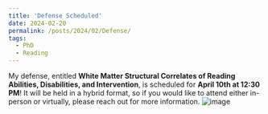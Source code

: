 ```yaml
---
title: 'Defense Scheduled'
date: 2024-02-20
permalink: /posts/2024/02/Defense/
tags:
  - PhD
  - Reading
---
```


My defense, entitled **White Matter Structural Correlates of Reading Abilities, Disabilities, and Intervention**, is scheduled for **April 10th at 12:30 PM**! It will be held in a hybrid format, so if you would like to attend either in-person or virtually, please reach out for more information.
![image](https://github.com/smeisler/smeisler.github.io/assets/27028726/06632120-0ea7-41a1-908e-ca84fb2d70a9)
